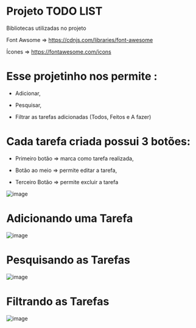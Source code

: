 # Projeto TODO LIST

Bibliotecas utilizadas no projeto

Font Awsome => https://cdnjs.com/libraries/font-awesome

Ícones  => https://fontawesome.com/icons

# Esse projetinho nos permite :
 
 - Adicionar,
 + Pesquisar,
 - Filtrar as tarefas adicionadas (Todos, Feitos e A fazer)

 # Cada tarefa criada possui 3 botões:
 
- Primeiro botão =>  marca como tarefa realizada,
+ Botão ao meio  =>  permite editar a tarefa,
- Terceiro Botão =>  permite excluir a tarefa

![image](https://user-images.githubusercontent.com/98665329/215913766-d5a04b40-d772-4436-bd95-fe79d0c77cb9.png)

# Adicionando uma Tarefa

![image](https://user-images.githubusercontent.com/98665329/215913898-b6d68694-a26a-4295-a477-466e32a1ad6b.png)


# Pesquisando as  Tarefas

![image](https://user-images.githubusercontent.com/98665329/215914175-196103b5-33ac-4dfe-80df-1724f4d4725e.png)


# Filtrando as  Tarefas

![image](https://user-images.githubusercontent.com/98665329/215915296-2c011c62-7ded-45a8-9efe-5e957e5328a4.png)









